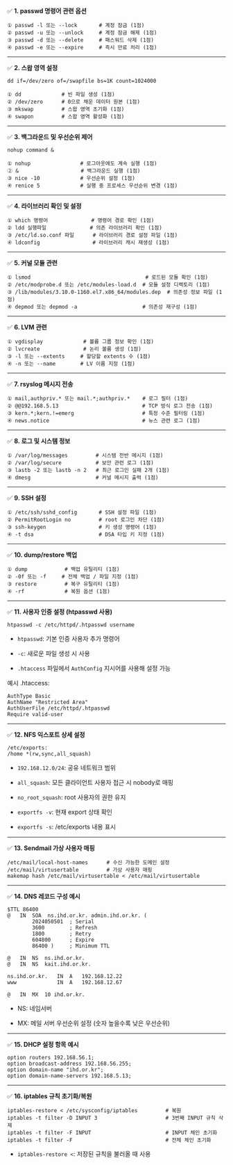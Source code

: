 
✅ **1. passwd 명령어 관련 옵션**

```
① passwd -l 또는 --lock       # 계정 잠금 (1점)
② passwd -u 또는 --unlock     # 계정 잠금 해제 (1점)
③ passwd -d 또는 --delete     # 패스워드 삭제 (1점)
④ passwd -e 또는 --expire     # 즉시 만료 처리 (1점)
```

---

✅ **2. 스왑 영역 설정**

```
dd if=/dev/zero of=/swapfile bs=1K count=1024000

① dd             # 빈 파일 생성 (1점)
② /dev/zero      # 0으로 채운 데이터 원본 (1점)
③ mkswap         # 스왑 영역 초기화 (1점)
④ swapon         # 스왑 영역 활성화 (1점)
```

---

✅ **3. 백그라운드 및 우선순위 제어**

```
nohup command &

① nohup                # 로그아웃에도 계속 실행 (1점)
② &                    # 백그라운드 실행 (1점)
③ nice -10             # 우선순위 설정 (1점)
④ renice 5             # 실행 중 프로세스 우선순위 변경 (1점)
```

---

✅ **4. 라이브러리 확인 및 설정**

```
① which 명령어              # 명령어 경로 확인 (1점)
② ldd 실행파일              # 의존 라이브러리 확인 (1점)
③ /etc/ld.so.conf 파일      # 라이브러리 경로 설정 파일 (1점)
④ ldconfig                 # 라이브러리 캐시 재생성 (1점)
```

---

✅ **5. 커널 모듈 관련**

```
① lsmod                                     # 로드된 모듈 확인 (1점)
② /etc/modprobe.d 또는 /etc/modules-load.d  # 모듈 설정 디렉토리 (1점)
③ /lib/modules/3.10.0-1160.el7.x86_64/modules.dep  # 의존성 정보 파일 (1점)
④ depmod 또는 depmod -a                     # 의존성 재구성 (1점)
```

---

✅ **6. LVM 관련**

```
① vgdisplay             # 볼륨 그룹 정보 확인 (1점)
② lvcreate              # 논리 볼륨 생성 (1점)
③ -l 또는 --extents     # 할당할 extents 수 (1점)
④ -n 또는 --name        # LV 이름 지정 (1점)
```

---

✅ **7. rsyslog 메시지 전송**

```
① mail,authpriv.* 또는 mail.*;authpriv.*    # 로그 필터 (1점)
② @@192.168.5.13                           # TCP 방식 로그 전송 (1점)
③ kern.*;kern.!=emerg                      # 특정 수준 필터링 (1점)
④ news.notice                              # 뉴스 관련 로그 (1점)
```

---

✅ **8. 로그 및 시스템 정보**

```
① /var/log/messages         # 시스템 전반 메시지 (1점)
② /var/log/secure           # 보안 관련 로그 (1점)
③ lastb -2 또는 lastb -n 2   # 최근 로그인 실패 2개 (1점)
④ dmesg                     # 커널 메시지 출력 (1점)
```

---

✅ **9. SSH 설정**

```
① /etc/ssh/sshd_config       # SSH 설정 파일 (1점)
② PermitRootLogin no         # root 로그인 차단 (1점)
③ ssh-keygen                 # 키 생성 명령어 (1점)
④ -t dsa                     # DSA 타입 키 지정 (1점)
```

---

✅ **10. dump/restore 백업**

```
① dump            # 백업 유틸리티 (1점)
② -0f 또는 -f     # 전체 백업 / 파일 지정 (1점)
③ restore         # 복구 유틸리티 (1점)
④ -rf             # 복원 옵션 (1점)
```

---

✅ **11. 사용자 인증 설정 (htpasswd 사용)**

```
htpasswd -c /etc/httpd/.htpasswd username
```

- `htpasswd`: 기본 인증 사용자 추가 명령어
    
- `-c`: 새로운 파일 생성 시 사용
    
- `.htaccess` 파일에서 `AuthConfig` 지시어를 사용해 설정 가능
    

예시 .htaccess:

```
AuthType Basic
AuthName "Restricted Area"
AuthUserFile /etc/httpd/.htpasswd
Require valid-user
```

---

✅ **12. NFS 익스포트 상세 설정**

```
/etc/exports:
/home *(rw,sync,all_squash)
```

- `192.168.12.0/24`: 공유 네트워크 범위
    
- `all_squash`: 모든 클라이언트 사용자 접근 시 nobody로 매핑
    
- `no_root_squash`: root 사용자의 권한 유지
    
- `exportfs -v`: 현재 export 상태 확인
    
- `exportfs -s`: /etc/exports 내용 표시
    

---

✅ **13. Sendmail 가상 사용자 매핑**

```
/etc/mail/local-host-names      # 수신 가능한 도메인 설정
/etc/mail/virtusertable         # 가상 사용자 매핑
makemap hash /etc/mail/virtusertable < /etc/mail/virtusertable
```

---

✅ **14. DNS 레코드 구성 예시**

```
$TTL 86400
@   IN  SOA  ns.ihd.or.kr. admin.ihd.or.kr. (
        2024050501  ; Serial
        3600        ; Refresh
        1800        ; Retry
        604800      ; Expire
        86400 )     ; Minimum TTL

@   IN  NS  ns.ihd.or.kr.
@   IN  NS  kait.ihd.or.kr.

ns.ihd.or.kr.   IN  A   192.168.12.22
www             IN  A   192.168.12.67

@   IN  MX  10 ihd.or.kr.

```

- NS: 네임서버
    
- MX: 메일 서버 우선순위 설정 (숫자 높을수록 낮은 우선순위)
    

---

✅ **15. DHCP 설정 항목 예시**

```
option routers 192.168.56.1;
option broadcast-address 192.168.56.255;
option domain-name "ihd.or.kr";
option domain-name-servers 192.168.5.13;
```

---

✅ **16. iptables 규칙 초기화/복원**

```
iptables-restore < /etc/sysconfig/iptables         # 복원
iptables -t filter -D INPUT 3                      # 3번째 INPUT 규칙 삭제
iptables -t filter -F INPUT                        # INPUT 체인 초기화
iptables -t filter -F                              # 전체 체인 초기화
```

- `iptables-restore <`: 저장된 규칙을 불러올 때 사용